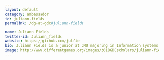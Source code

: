 ```yaml
---
layout: default
category: ambassador
id: juliann-fields
permalink: /dg-at-gdc#juliann-fields

name: Juliann Fields
twitter-id: Juliann_fields
website: https://github.com/julfie
bio: Juliann Fields is a junior at CMU majoring in Information systems and pursuing minors in Human-Computer Interactions and Game Design. She is interested in jellyfish, how people interact with technology, and how games can be a medium for change and education. Juliann tried to be an active part of her campus community and is currently working on a quirky office-themed dungeon crawler with another student.
image: http://www.differentgames.org/images/2018GDCscholars/juliann-fields.png
---
```

